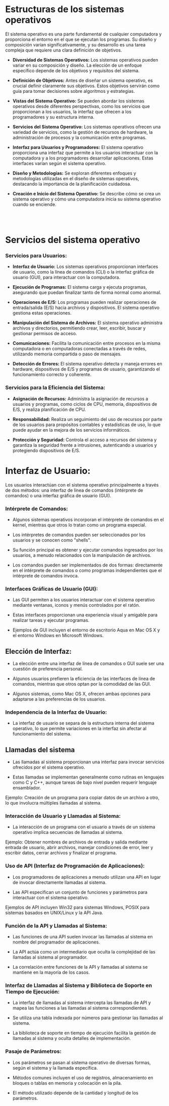 
# Estructuras de los sistemas operativos

El sistema operativo es una parte fundamental de cualquier computadora y proporciona el entorno en el que se ejecutan los programas. Su diseño y composición varían significativamente, y su desarrollo es una tarea compleja que requiere una clara definición de objetivos. 

- **Diversidad de Sistemas Operativos:** Los sistemas operativos pueden variar en su composición y diseño. La elección de un enfoque específico depende de los objetivos y requisitos del sistema.

- **Definición de Objetivos:** Antes de diseñar un sistema operativo, es crucial definir claramente sus objetivos. Estos objetivos servirán como guía para tomar decisiones sobre algoritmos y estrategias.

- **Vistas del Sistema Operativo:** Se pueden abordar los sistemas operativos desde diferentes perspectivas, como los servicios que proporcionan a los usuarios, la interfaz que ofrecen a los programadores y su estructura interna.

- **Servicios del Sistema Operativo:** Los sistemas operativos ofrecen una variedad de servicios, como la gestión de recursos de hardware, la administración de procesos y la comunicación entre programas.

- **Interfaz para Usuarios y Programadores:** El sistema operativo proporciona una interfaz que permite a los usuarios interactuar con la computadora y a los programadores desarrollar aplicaciones. Estas interfaces varían según el sistema operativo.

- **Diseño y Metodologías:** Se exploran diferentes enfoques y metodologías utilizadas en el diseño de sistemas operativos, destacando la importancia de la planificación cuidadosa.

- **Creación e Inicio del Sistema Operativo:** Se describe cómo se crea un sistema operativo y cómo una computadora inicia su sistema operativo cuando se enciende.

<br>
<br>

# Servicios del sistema operativo

### Servicios para Usuarios:

- **Interfaz de Usuario:** Los sistemas operativos proporcionan interfaces de usuario, como la línea de comandos (CLI) o la interfaz gráfica de usuario (GUI), para interactuar con la computadora.

- **Ejecución de Programas:** El sistema carga y ejecuta programas, asegurando que puedan finalizar tanto de forma normal como anormal.

- **Operaciones de E/S:** Los programas pueden realizar operaciones de entrada/salida (E/S) hacia archivos y dispositivos. El sistema operativo gestiona estas operaciones.

- **Manipulación del Sistema de Archivos:** El sistema operativo administra archivos y directorios, permitiendo crear, leer, escribir, buscar y gestionar permisos de acceso.

- **Comunicaciones:** Facilita la comunicación entre procesos en la misma computadora o en computadoras conectadas a través de redes, utilizando memoria compartida o paso de mensajes.

- **Detección de Errores:** El sistema operativo detecta y maneja errores en hardware, dispositivos de E/S y programas de usuario, garantizando el funcionamiento correcto y coherente.


### Servicios para la Eficiencia del Sistema:

- **Asignación de Recursos:** Administra la asignación de recursos a usuarios y programas, como ciclos de CPU, memoria, dispositivos de E/S, y realiza planificación de CPU.

- **Responsabilidad:** Realiza un seguimiento del uso de recursos por parte de los usuarios para propósitos contables y estadísticas de uso, lo que puede ayudar en la mejora de los servicios informáticos.

- **Protección y Seguridad:** Controla el acceso a recursos del sistema y garantiza la seguridad frente a intrusiones, autenticando a usuarios y protegiendo dispositivos de E/S.


# Interfaz de Usuario:

Los usuarios interactúan con el sistema operativo principalmente a través de dos métodos: una interfaz de línea de comandos (intérprete de comandos) o una interfaz gráfica de usuario (GUI).

### Intérprete de Comandos:

- Algunos sistemas operativos incorporan el intérprete de comandos en el kernel, mientras que otros lo tratan como un programa especial.

- Los intérpretes de comandos pueden ser seleccionados por los usuarios y se conocen como "shells".

- Su función principal es obtener y ejecutar comandos ingresados por los usuarios, a menudo relacionados con la manipulación de archivos.
- Los comandos pueden ser implementados de dos formas: directamente en el intérprete de comandos o como programas independientes que el intérprete de comandos invoca.

### Interfaces Gráficas de Usuario (GUI):

- Las GUI permiten a los usuarios interactuar con el sistema operativo mediante ventanas, iconos y menús controlados por el ratón.

- Estas interfaces proporcionan una experiencia visual y amigable para realizar tareas y ejecutar programas.

- Ejemplos de GUI incluyen el entorno de escritorio Aqua en Mac OS X y el entorno Windows en Microsoft Windows.

## Elección de Interfaz:

- La elección entre una interfaz de línea de comandos o GUI suele ser una cuestión de preferencia personal.

- Algunos usuarios prefieren la eficiencia de las interfaces de línea de comandos, mientras que otros optan por la comodidad de las GUI.

- Algunos sistemas, como Mac OS X, ofrecen ambas opciones para adaptarse a las preferencias de los usuarios.

### Independencia de la Interfaz de Usuario:

- La interfaz de usuario se separa de la estructura interna del sistema operativo, lo que permite variaciones en la interfaz sin afectar al funcionamiento del sistema.

## Llamadas del sistema

- Las llamadas al sistema proporcionan una interfaz para invocar servicios ofrecidos por el sistema operativo.

- Estas llamadas se implementan generalmente como rutinas en lenguajes como C y C++, aunque tareas de bajo nivel pueden requerir lenguaje ensamblador.

Ejemplo: Creación de un programa para copiar datos de un archivo a otro, lo que involucra múltiples llamadas al sistema.

### Interacción de Usuario y Llamadas al Sistema:

- La interacción de un programa con el usuario a través de un sistema operativo implica secuencias de llamadas al sistema.

Ejemplo: Obtener nombres de archivos de entrada y salida mediante entrada de usuario, abrir archivos, manejar condiciones de error, leer y escribir datos, cerrar archivos y finalizar el programa.

### Uso de API (Interfaz de Programación de Aplicaciones):

- Los programadores de aplicaciones a menudo utilizan una API en lugar de invocar directamente llamadas al sistema.

- Las API especifican un conjunto de funciones y parámetros para interactuar con el sistema operativo.

Ejemplos de API incluyen Win32 para sistemas Windows, POSIX para sistemas basados en UNIX/Linux y la API Java.

### Función de la API y Llamadas al Sistema:

- Las funciones de una API suelen invocar las llamadas al sistema en nombre del programador de aplicaciones.

- La API actúa como un intermediario que oculta la complejidad de las llamadas al sistema al programador.

- La correlación entre funciones de la API y llamadas al sistema se mantiene en la mayoría de los casos.

### Interfaz de Llamadas al Sistema y Biblioteca de Soporte en Tiempo de Ejecución:

- La interfaz de llamadas al sistema intercepta las llamadas de API y mapea las funciones a las llamadas al sistema correspondientes.

- Se utiliza una tabla indexada por números para gestionar las llamadas al sistema.

- La biblioteca de soporte en tiempo de ejecución facilita la gestión de llamadas al sistema y oculta detalles de implementación.

### Pasaje de Parámetros:

- Los parámetros se pasan al sistema operativo de diversas formas, según el sistema y la llamada específica.

- Métodos comunes incluyen el uso de registros, almacenamiento en bloques o tablas en memoria y colocación en la pila.

- El método utilizado depende de la cantidad y longitud de los parámetros.

